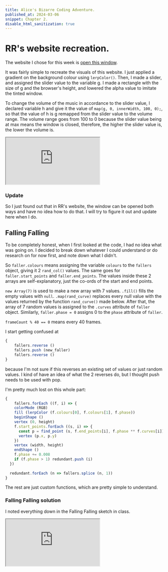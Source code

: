 ```yaml
---
title: Alice's Bizarre Coding Adventure.
published_at: 2024-03-06
snippet: Chapter 2.
disable_html_sanitization: true
---
```


# RR's website recreation.

The website I chose for this week is [open this window](https://www.openthiswindow.com).

It was fairly simple to recreate the visuals of this website. I just applied a gradient on the background colour using `lerpColor()`. Then, I made a slider, and assigned the slider value to the variable g. I made a rectangle with the size of g and the browser's height, and lowered the alpha value to imitate the tinted window.

To change the volume of the music in accordance to the slider value, I declared variable h and give it the value of `map(g, 0, innerWidth, 100, 0);`, so that the value of h is g remapped from the slider value to the volume range. The volume range goes from 100 to 0 because the slider value being at max means the window is closed, therefore, the higher the slider value is, the lower the volume is.

<iframe src="https://editor.p5js.org/sturrpzzzzz/full/uKwfya4NM"></iframe>

### Update

So I just found out that in RR's website, the window can be opened both ways and have no idea how to do that. I will try to figure it out and update here when I do.

## Falling Falling

To be completely honest, when I first looked at the code, I had no idea what was going on. I decided to break down whatever I could understand or do research on for now first, and note down what I didn't.

So `faller.colours` means assigning the variable `colours` to the `fallers` object, giving it 2 `rand_col()` values. The same goes for `faller.start_points` and `faller.end_points`. The values inside these 2 arrays are self-explanatory, just the co-ords of the start and end points.

`new Array(7)` is used to make a new array with 7 values. `.fill()` fills the empty values with `null`. `.map(rand_curve)` replaces every null value with the values returned by the function `rand_curve()` made below. After that, the array of 7 random values is assigned to the `.curves` attribute of `faller` object. Similarly, `faller.phase = 0` assigns 0 to the `phase` attribute of `faller`.

`frameCount % 40 == 0` means every 40 frames. 

I start getting confused at
```js
{
    fallers.reverse ()
    fallers.push (new_faller)
    fallers.reverse ()
}
```
because I'm not sure if this reverses an existing set of values or just random values. I kind of have an idea of what the 2 reverses do, but I thought push needs to be used with pop.

I'm pretty much lost on this whole part:

```js
{
    fallers.forEach ((f, i) => {
    colorMode (RGB)
    fill (lerpColor (f.colours[0], f.colours[1], f.phase))
    beginShape ()
    vertex (0, height)
    f.start_points.forEach ((s, i) => {
      const p = find_point (s, f.end_points[i], f.phase ** f.curves[i])
      vertex (p.x, p.y)
    })
    vertex (width, height)
    endShape ()
    f.phase += 0.008
    if (f.phase > 1) redundant.push (i)
  })
  
  redundant.forEach (n => fallers.splice (n, 1))
}
```

The rest are just custom functions, which are pretty simple to understand.

### Falling Falling solution

I noted everything down in the Falling Falling sketch in class.

<iframe src="https://editor.p5js.org/sturrpzzzzz/sketches/yxWt4HNBu"></iframe>


